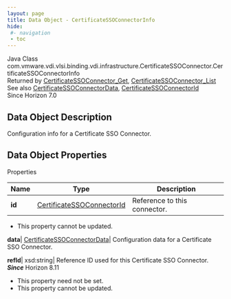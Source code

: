 ```yaml
---
layout: page
title: Data Object - CertificateSSOConnectorInfo
hide:
 #- navigation
 - toc
---
```






Java Class
    com.vmware.vdi.vlsi.binding.vdi.infrastructure.CertificateSSOConnector.CertificateSSOConnectorInfo  
Returned by
     [CertificateSSOConnector_Get](vdi.infrastructure.CertificateSSOConnector.md#get), [CertificateSSOConnector_List](vdi.infrastructure.CertificateSSOConnector.md#list)  
See also
     [CertificateSSOConnectorData](vdi.infrastructure.CertificateSSOConnector.CertificateSSOConnectorData.md), [CertificateSSOConnectorId](vdi.entity.CertificateSSOConnectorId.md)  
Since 
    Horizon 7.0

## Data Object Description 

Configuration info for a Certificate SSO Connector. 

## Data Object Properties

Properties

Name |  Type |  Description   
---|---|---  
**id**| [CertificateSSOConnectorId](vdi.entity.CertificateSSOConnectorId.md)|  Reference to this connector.   


 * This property cannot be updated.

  
**data**| [CertificateSSOConnectorData](vdi.infrastructure.CertificateSSOConnector.CertificateSSOConnectorData.md)|  Configuration data for a Certificate SSO Connector.   
  
**refId**|  xsd:string|  Reference ID used for this Certificate SSO Connector.  **_Since_** Horizon 8.11  


 * This property need not be set.
 * This property cannot be updated.

  
  
  
   
  
  

